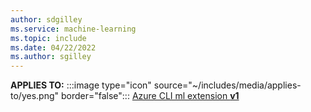 ```yaml
---
author: sdgilley
ms.service: machine-learning
ms.topic: include
ms.date: 04/22/2022
ms.author: sgilley
---
```


**APPLIES TO:** :::image type="icon" source="~/includes/media/applies-to/yes.png" border="false"::: [Azure CLI ml extension **v1**](../v1/reference-azure-machine-learning-cli.md)